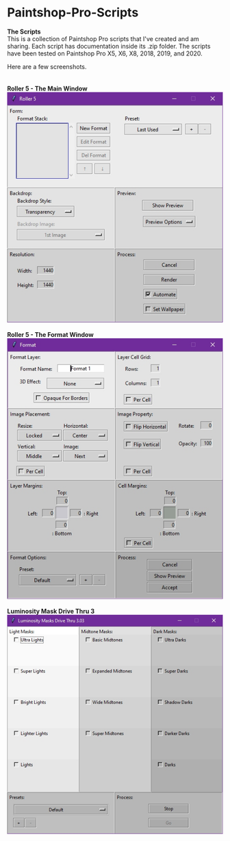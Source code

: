 # Paintshop-Pro-Scripts
**The Scripts**</br>
This is a collection of Paintshop Pro scripts that I've created and am sharing. Each script has documentation inside its .zip folder. The scripts have been tested on Paintshop Pro X5, X6, X8, 2018, 2019, and 2020.</br>

Here are a few screenshots.</br>
</br></br>
**Roller 5 - The Main Window**</br>
![Roller](/images/roller-main.jpg)
</br></br>
**Roller 5 - The Format Window**</br>
![Roller](/images/roller-format.jpg)
</br></br>
**Luminosity Mask Drive Thru 3**</br>
![LMDT](/images/lmdt.jpg)




